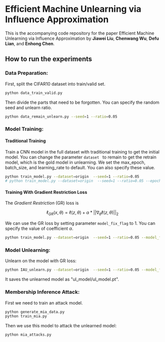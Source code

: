 # Efficient Machine Unlearning via Influence Approximation

This is the accompanying code repository for the paper Efficient Machine Unlearning via Influence Approximation by
**Jiawei Liu**, **Chenwang Wu**, **Defu Lian**, and **Enhong Chen**.

## How to run the experiments

### Data Preparation: 

First, split the CIFAR10 dataset into train/valid set.

```bash
python data_train_valid.py
```

Then divide the parts that need to be forgotten. You can specify the random seed and unlearn ratio.

```bash
python data_remain_unlearn.py --seed=1 --ratio=0.05
```

### Model Training:

#### Traditional Training

Train a CNN model in the full dataset with traditional training to get the initial model. You can change the parameter `dataset ` to remain to get the retrain model, which is the gold model in unlearning. We set the max_epoch, batch_size, and learning_rate to default. You can also specify these value.

```bash
python train_model.py --dataset=origin  --seed=1 --ratio=0.05
# python train_model.py --dataset=origin  --seed=1 --ratio=0.05 --epoch=200 --batch_size=64 --lr=0.001
```

#### Training With Gradient Restriction Loss

The *Gradient Restriction* (GR) loss is

$$
\ell_{GR}(x,\theta)=\ell(z,\theta)+\alpha *||\nabla_{\theta}\ell(z,\theta)||_2
$$

We can use the GR loss by setting parameter `model_fix_flag` to 1. You can specify the value of coefficient $\alpha$.

```bash
python train_model.py --dataset=origin  --seed=1 --ratio=0.05 --model_fix_flag=1 --alpha=0.005
```

### Model Unlearning:

Unlearn on the model with GR loss:

```bash
python IAU_unlearn.py --dataset=origin  --seed=1 --ratio=0.05 --model_fix_flag=1 --alpha=0.005
```

It saves the unlearned model as "ul_model/ul_model.pt".

### Membership Inference Attack:

First we need to train an attack model.

```bash
python generate_mia_data.py
python train_mia.py
```

Then we use this model to attack the unlearned model:

```bash
python mia_attacks.py
```
